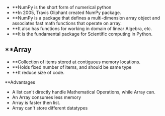 - **NumPy is the short form of numerical python
- **In 2005, Travis Oliphant created NumPy package.
- **NumPy is a package that defines a multi-dimension array object and associates fast math functions that operate on array.
- **It also has functions for working in domain of linear Algebra, etc.
- **It is the fundamental package for Scientific computing in Python.

## **Array

- **Collection of items stored at contiguous memory locations.
- **Holds fixed number of items, and should be same type
- **It reduce size of code.

**Advantages
- A list can't directly handle Mathematical Operations, while Array can.
- An Array consumes less memory
- Array is faster then list.
- Array can't store different datatypes


